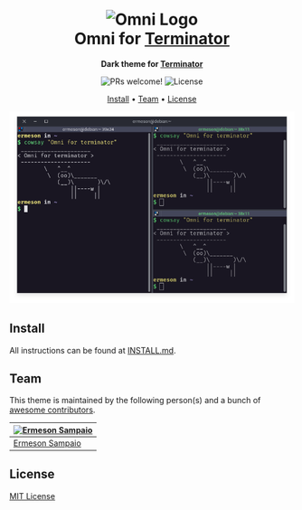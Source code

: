 <h1 align="center">
  <br>
  <img src="https://storage.googleapis.com/golden-wind/github/omni/omni.png" alt="Omni Logo" width="100">
  <br>
  Omni for <a href="https://gnome-terminator.org">Terminator</a>
  <br>
</h1>

<p align="center">
  <strong>Dark theme for <a href="https://gnome-terminator.org">Terminator</a></strong>
</p>

<p align="center">
  <img src="https://img.shields.io/badge/PRs-welcome-%235FCC6F.svg" alt="PRs welcome!" />

  <img alt="License" src="https://img.shields.io/badge/license-MIT-%235FCC6F">
</p>

<p align="center">
  <a href="#install">Install</a> •
  <a href="#team">Team</a> •
  <a href="#license">License</a>
</p>

<p align="center">
  <img alt="Omni screnshoot for X" src="./screenshot.png">
</p>

## Install

All instructions can be found at [INSTALL.md](./INSTALL.md).

## Team

This theme is maintained by the following person(s) and a bunch of [awesome contributors](https://github.com/getomni/terminator/graphs/contributors).

| [![Ermeson Sampaio](https://github.com/ermesonsampaio.png?size=100)](https://github.com/ermesonsampaio) |
| ------------------------------------------------------------------------------------------------ |
| [Ermeson Sampaio](https://github.com/ermesonsampaio)                                                   |

## License

[MIT License](./LICENSE.md)
